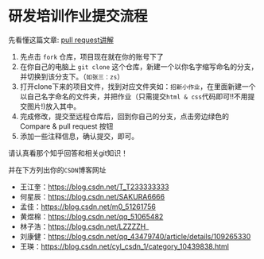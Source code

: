 # 研发培训作业提交流程

先看懂这篇文章: [pull request讲解](https://www.zhihu.com/question/21682976)

1. 先点击 `fork` 仓库，项目现在就在你的账号下了
2. 在你自己的电脑上 `git clone` 这个仓库，新建一个以你名字缩写命名的分支，并切换到该分支下。（`如张三：zs`）
3. 打开clone下来的项目文件，找到对应文件夹如：`招新小作业`，在里面新建一个以自己名字命名的文件夹，并把作业（只需提交`html & css`代码即可!!不用提交图片!)放入其中。
4. 完成修改，提交至远程仓库后，回到你自己的分支，点击旁边绿色的 Compare & pull request 按钮
5. 添加一些注释信息，确认提交，即可。

请认真看那个知乎回答和相关git知识！

并在下方列出你的`CSDN`博客网址

- 王江奎：https://blog.csdn.net/T_T233333333
- 何星辰：https://blog.csdn.net/SAKURA6666
- 孟佳：https://blog.csdn.net/m0_51261756 
- 黄煜棉：https://blog.csdn.net/qq_51065482
- 林子浩：https://blog.csdn.net/LZZZZH_
- 刘康健：https://blog.csdn.net/qq_43479740/article/details/109265330
- 王瑛：https://blog.csdn.net/cyl_csdn_1/category_10439838.html
